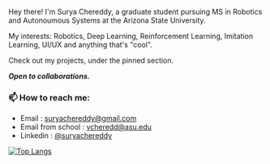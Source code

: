 Hey there! I'm Surya Chereddy, a graduate student pursuing MS in Robotics and Autonoumous Systems at the Arizona State University. 

My interests: Robotics, Deep Learning, Reinforcement Learning, Imitation Learning, UI/UX and anything that's "cool".

Check out my projects, under the pinned section.

_**Open to collaborations.**_

 


### 📫 How to reach me:
- Email : suryachereddy@gmail.com
- Email from school : vcheredd@asu.edu
- Linkedin : [@suryachereddy](https://linkedin.com/in/suryachereddy)

[![Top Langs](https://github-readme-stats.vercel.app/api/top-langs/?username=suryachereddy&layout=compact)](https://github.com/anuraghazra/github-readme-stats)
